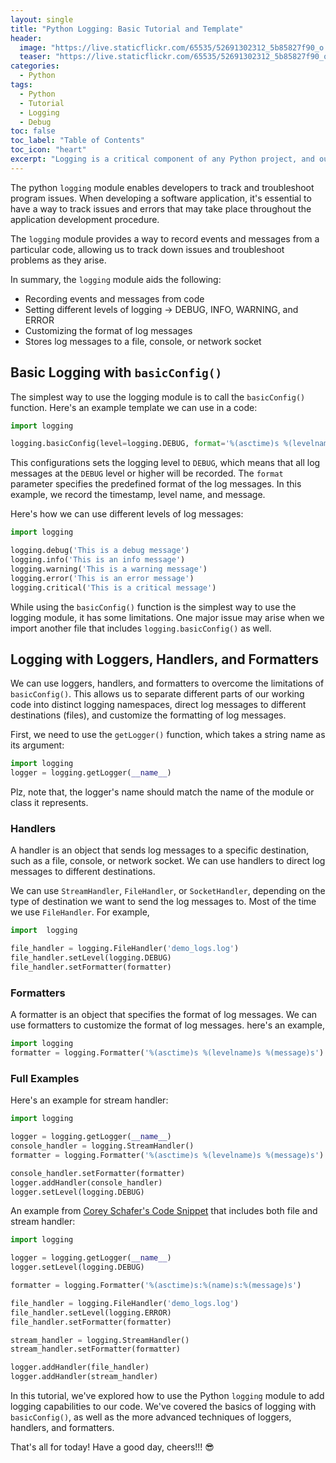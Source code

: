 ```yaml
---
layout: single
title: "Python Logging: Basic Tutorial and Template"
header:
  image: "https://live.staticflickr.com/65535/52691302312_5b85827f90_o.png"
  teaser: "https://live.staticflickr.com/65535/52691302312_5b85827f90_o.png"
categories:
  - Python
tags:
  - Python
  - Tutorial
  - Logging
  - Debug
toc: false
toc_label: "Table of Contents"
toc_icon: "heart"
excerpt: "Logging is a critical component of any Python project, and our easy-to-follow tutorial and template will help you get up to speed quickly. With practical examples and expert insights, you'll learn everything you need to know about implementing effective logging in your Python applications."
---
```



The python `logging` module enables developers to track and troubleshoot program issues. When developing a software application, it's essential to have a way to track issues and errors that may take place throughout the application development procedure. 

The `logging` module provides a way to record events and messages from a particular code, allowing us to track down issues and troubleshoot problems as they arise.

In summary, the `logging` module aids the following:

-   Recording events and messages from code
-   Setting different levels of logging $\rightarrow$ DEBUG, INFO, WARNING, and ERROR
-   Customizing the format of log messages
-   Stores log messages to a file, console, or network socket


## Basic Logging with `basicConfig()`
The simplest way to use the logging module is to call the `basicConfig()` function. Here's an example template we can use in a code:

```python
import logging

logging.basicConfig(level=logging.DEBUG, format='%(asctime)s %(levelname)s %(message)s')
```

This configurations sets the logging level to `DEBUG`, which means that all log messages at the `DEBUG` level or higher will be recorded. The `format` parameter specifies the predefined format of the log messages. In this example, we record the timestamp, level name, and message.

Here's how we can use different levels of log messages:
```python
import logging

logging.debug('This is a debug message')
logging.info('This is an info message')
logging.warning('This is a warning message')
logging.error('This is an error message')
logging.critical('This is a critical message')
```

While using the `basicConfig()` function is the simplest way to use the logging module, it has some limitations. One major issue may arise when we import another file that includes `logging.basicConfig()` as well. 

## Logging with Loggers, Handlers, and Formatters

We can use loggers, handlers, and formatters to overcome the limitations of `basicConfig()`. This allows us to separate different parts of our working code into distinct logging namespaces, direct log messages to different destinations (files), and customize the formatting of log messages.

First, we need to use the `getLogger()` function, which takes a string name as its argument:

```python
import logging
logger = logging.getLogger(__name__)
```

Plz, note that, the logger's name should match the name of the module or class it represents.

### Handlers

A handler is an object that sends log messages to a specific destination, such as a file, console, or network socket. We can use handlers to direct log messages to different destinations.

We can use `StreamHandler`, `FileHandler`, or `SocketHandler`, depending on the type of destination we want to send the log messages to. Most of the time we use `FileHandler`. For example,

```python
import  logging

file_handler = logging.FileHandler('demo_logs.log')
file_handler.setLevel(logging.DEBUG)
file_handler.setFormatter(formatter)
```

### Formatters

A formatter is an object that specifies the format of log messages. We can use formatters to customize the format of log messages. here's an example,

```python
import logging
formatter = logging.Formatter('%(asctime)s %(levelname)s %(message)s')
```

### Full Examples
Here's an example for stream handler:

```python
import logging

logger = logging.getLogger(__name__)
console_handler = logging.StreamHandler()
formatter = logging.Formatter('%(asctime)s %(levelname)s %(message)s')

console_handler.setFormatter(formatter)
logger.addHandler(console_handler)
logger.setLevel(logging.DEBUG)
```

An example from [Corey Schafer's Code Snippet](https://github.com/CoreyMSchafer/code_snippets/blob/master/Logging-Advanced/log-sample.py) that includes both file and stream handler:
```python
import logging

logger = logging.getLogger(__name__)
logger.setLevel(logging.DEBUG)

formatter = logging.Formatter('%(asctime)s:%(name)s:%(message)s')

file_handler = logging.FileHandler('demo_logs.log')
file_handler.setLevel(logging.ERROR)
file_handler.setFormatter(formatter)

stream_handler = logging.StreamHandler()
stream_handler.setFormatter(formatter)

logger.addHandler(file_handler)
logger.addHandler(stream_handler)
```

In this tutorial, we've explored how to use the Python `logging` module to add logging capabilities to our code. We've covered the basics of logging with `basicConfig()`, as well as the more advanced techniques of loggers, handlers, and formatters.

That's all for today! Have a good day, cheers!!! :sunglasses:
<!--stackedit_data:
eyJoaXN0b3J5IjpbLTE3MDEwNzkwOSwtMTk4ODY4ODU2Ml19
-->